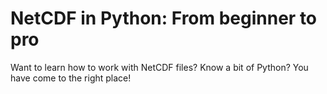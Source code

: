 # NetCDF in Python: From beginner to pro

Want to learn how to work with NetCDF files? Know a bit of Python? You have come to the right place!

```{tableofcontents}
```
